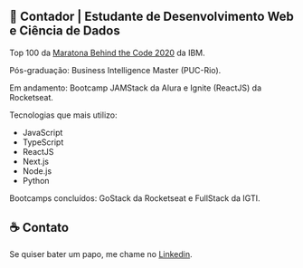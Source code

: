 
## :rocket: Contador | Estudante de Desenvolvimento Web e Ciência de Dados

Top 100 da [Maratona Behind the Code 2020](https://maratona.dev/pt) da IBM.

Pós-graduação: Business Intelligence Master (PUC-Rio).

Em andamento: Bootcamp JAMStack da Alura e Ignite (ReactJS) da Rocketseat.

Tecnologias que mais utilizo:

- JavaScript
- TypeScript 
- ReactJS 
- Next.js
- Node.js
- Python

Bootcamps concluídos: GoStack da Rocketseat e FullStack da IGTI.

## :coffee: Contato

Se quiser bater um papo, me chame no <a href="https://www.linkedin.com/in/christian-testtzlaffe-alpoim/" target="_blank">Linkedin</a>.


